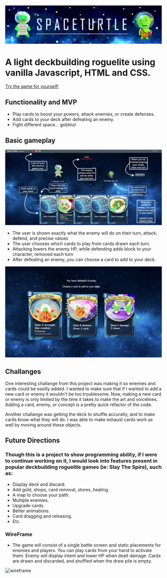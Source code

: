 ![spaceTurtle](./ghread.png)
# A light deckbuilding roguelite using vanilla Javascript, HTML and CSS.
[Try the game for yourself!](https://kunzels.github.io/SpaceTurtle/)
## Functionality and MVP

  * Play cards to boost your powers, attack enemies, or create defenses.
  * Add cards to your deck after defeating an enemy.    
  * Fight different space... goblins! 

## Basic gameplay

![howTo](./howTo.png)

* The user is shown exactly what the enemy will do on their turn, attack, defend, and precise values
* The user chooses which cards to play from cards drawn each turn. 
* Attacking lowers the enemy HP, while defending adds block to your character, removed each turn
* After defeating an enemy, you can choose a card to add to your deck.

![addCard](./addCard.png)

## Challanges

One interesting challange from this project was making it so enemies and cards could be easilly added. I wanted to make sure that if I wanted to add a new card or enemy it wouldn't be too troublesome.  Now, making a new card or enemy is only limited by the time it takes to make the art and voicelines. Adding a card, enemy, or concept is a pretty quick refactor of the code.

Another challange was getting the deck to shuffle accuratly, and to make cards know what they will do.  I was able to make exhaust cards work as well by moving around these objects.  
<!-- ```javascript
let enemy = {
        name: "Grumby", maxHealth: 40, hitPoints: 40, defense: 0, strength: 0, vulnerable: 0, weak: 0, moves: [
            { name: 'Bop', impact: "attack", attack: 6, sound:`./src/sounds/grumbyAttack` },
            { name: 'Cower', impact: "defend", defense: 6, sound:`./src/sounds/grumbyDefend` }
        ]}
    const enemies = [
        { name: "Grumby's Older Brother, Charles", 
                    maxHealth: 60, 
                    hitPoints: 60, 
                    defense: 0, 
                    strength: 0, 
                    vulnerable: 0, 
                    weak: 0,           
                    moves: [
                        { name: "'Where's my brudda?'", impact: "defend", defense: 15 },
                        { name: "'I'm bop ya!'", impact: "attack", attack: 8 },
                        { name: "'I'm smash ya!'", impact: "attack", attack: 12 },
                        { name: "'I'm take a break!'", impact: "defend", defense: 10 }
                    ]
        },
        { name: "The Goblin Kings Assassin",
                maxHealth: 120,
                hitPoints: 120,
                defense: 0,
                strength: 0,
                vulnerable: 0,
                weak: 0,
                moves: [
                    {name: "'You've been causing problems...'", impact: "embolden", defense: 15, gainStrength: 1 },
                    {name: "'Sharpening my blades...'", impact: "embolden", defense: 5, gainStrength: 2 },
                    {name: "'You will pay for your incursion...'", impact: "embiggen", attack: 1, gainStrength: 1 },
                    {name: "'These blades only get stronger...'", impact: "embiggen", attack: 1, gainStrength: 1 },
                    {name: "' Better run kid...'", impact: "embiggen", attack: 1, gainStrength: 1 },
                    {name: "' huh...'", impact: "defend", defense: 20 }
                ]
        },
``` -->

## Future Directions
    
  ### Though this is a project to show programming ability, if I were to continue working on it, I would look into features present in popular deckbuilding roguelite games (ie: Slay The Spire), such as: 

  * Display deck and discard.
  * Add gold, shops, card removal, stores, healing.
  * A map to choose your path.
  * Multiple enemies.
  * Upgrade cards.
  * Better animations.
  * Card dragging and releasing.
  * Etc.

### WireFrame
  * The game will consist of a single battle screen and static placements for enemies and players. You can play cards from your hand to activate them. Enemy will display intent and lower HP when dealt damage. Cards are drawn and discarded, and shuffled when the draw pile is empty. 

![wireframe](./turtle.png)
